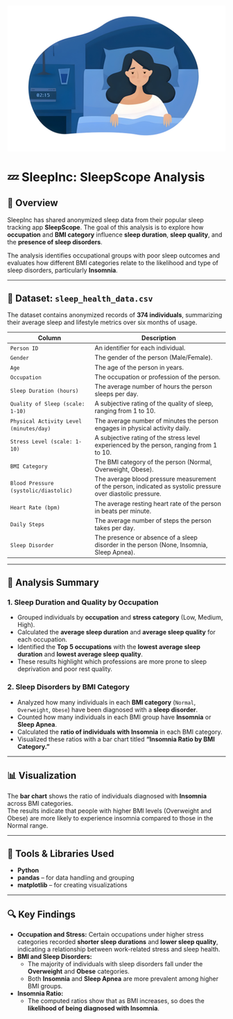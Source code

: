 <center><img src="image/sleep_disorder.png"></center>

# 💤 SleepInc: SleepScope Analysis  

## 📘 Overview  
SleepInc has shared anonymized sleep data from their popular sleep tracking app **SleepScope**. The goal of this analysis is to explore how **occupation** and **BMI category** influence **sleep duration**, **sleep quality**, and the **presence of sleep disorders**.  

The analysis identifies occupational groups with poor sleep outcomes and evaluates how different BMI categories relate to the likelihood and type of sleep disorders, particularly **Insomnia**.  

---

## 💾 Dataset: `sleep_health_data.csv`  

The dataset contains anonymized records of **374 individuals**, summarizing their average sleep and lifestyle metrics over six months of usage.  

| Column | Description |
|---------|----------------------------------------|  
| `Person ID` | An identifier for each individual. |
| `Gender` | The gender of the person (Male/Female). |  
| `Age` | The age of the person in years. |
| `Occupation` | The occupation or profession of the person. |
| `Sleep Duration (hours)` | The average number of hours the person sleeps per day. |
| `Quality of Sleep (scale: 1-10)` | A subjective rating of the quality of sleep, ranging from 1 to 10. |
| `Physical Activity Level (minutes/day)` | The average number of minutes the person engages in physical activity daily. |  
| `Stress Level (scale: 1-10)` | A subjective rating of the stress level experienced by the person, ranging from 1 to 10. |
| `BMI Category` | The BMI category of the person (Normal, Overweight, Obese). |
| `Blood Pressure (systolic/diastolic)` | The average blood pressure measurement of the person, indicated as systolic pressure over diastolic pressure. |
| `Heart Rate (bpm)` | The average resting heart rate of the person in beats per minute. |
| `Daily Steps` | The average number of steps the person takes per day. |
| `Sleep Disorder` | The presence or absence of a sleep disorder in the person (None, Insomnia, Sleep Apnea). |

---

## 🧠 Analysis Summary  

### 1. Sleep Duration and Quality by Occupation  
- Grouped individuals by **occupation** and **stress category** (Low, Medium, High).  
- Calculated the **average sleep duration** and **average sleep quality** for each occupation.  
- Identified the **Top 5 occupations** with the **lowest average sleep duration** and **lowest average sleep quality**.  
- These results highlight which professions are more prone to sleep deprivation and poor rest quality.  

### 2. Sleep Disorders by BMI Category  
- Analyzed how many individuals in each **BMI category** (`Normal`, `Overweight`, `Obese`) have been diagnosed with a **sleep disorder**.  
- Counted how many individuals in each BMI group have **Insomnia** or **Sleep Apnea**.  
- Calculated the **ratio of individuals with Insomnia** in each BMI category.
- Visualized these ratios with a bar chart titled **“Insomnia Ratio by BMI Category.”**  

---

## 📊 Visualization  
The **bar chart** shows the ratio of individuals diagnosed with **Insomnia** across BMI categories.  
The results indicate that people with higher BMI levels (Overweight and Obese) are more likely to experience insomnia compared to those in the Normal range.  

---

## 🧩 Tools & Libraries Used  
- **Python**  
- **pandas** – for data handling and grouping  
- **matplotlib** – for creating visualizations  

---

## 🔍 Key Findings  
- **Occupation and Stress:** Certain occupations under higher stress categories recorded **shorter sleep durations** and **lower sleep quality**, indicating a relationship between work-related stress and sleep health.  
- **BMI and Sleep Disorders:**  
  - The majority of individuals with sleep disorders fall under the **Overweight** and **Obese** categories.  
  - Both **Insomnia** and **Sleep Apnea** are more prevalent among higher BMI groups.  
- **Insomnia Ratio:**  
  - The computed ratios show that as BMI increases, so does the **likelihood of being diagnosed with Insomnia**.  
